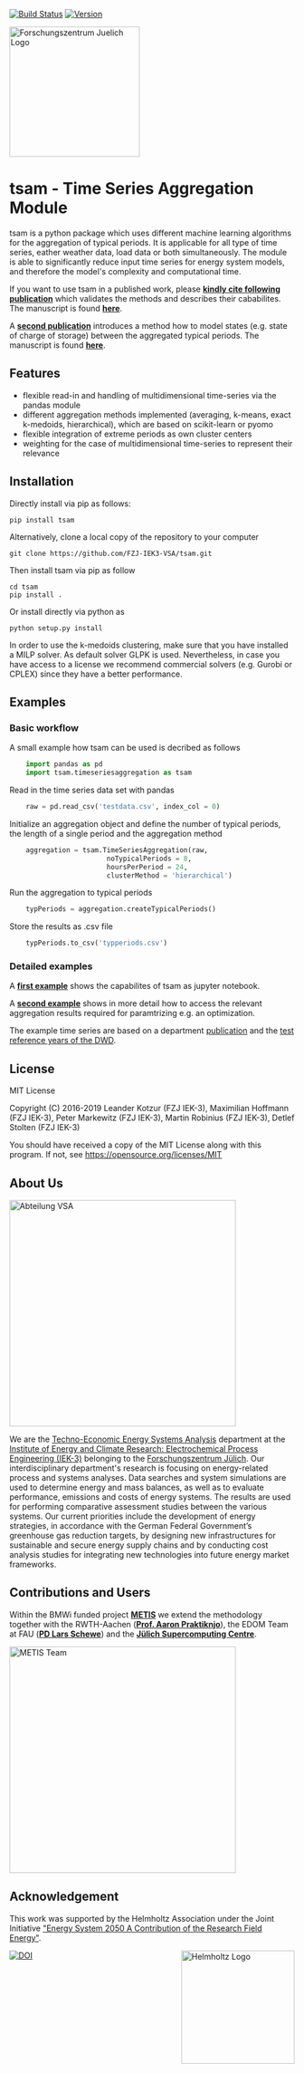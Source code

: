 ﻿[![Build Status](https://travis-ci.com/FZJ-IEK3-VSA/tsam.svg?branch=master)](https://travis-ci.com/FZJ-IEK3-VSA/tsam) [![Version](https://img.shields.io/pypi/v/tsam.svg)](https://pypi.python.org/pypi/tsam)

<a href="https://www.fz-juelich.de/iek/iek-3/EN/Forschung/_Process-and-System-Analysis/_node.html"><img src="https://www.fz-juelich.de/SharedDocs/Bilder/IBG/IBG-3/DE/Plant-soil-atmosphere%20exchange%20processes/INPLAMINT%20(BONARES)/Bild3.jpg?__blob=poster" alt="Forschungszentrum Juelich Logo" width="230px"></a> 

# tsam - Time Series Aggregation Module
tsam is a python package which uses different machine learning algorithms for the aggregation of typical periods. It is applicable for all type of time series, eather weather data, load data or both simultaneously. The module is able to significantly reduce input time series for energy system models, and therefore the model's complexity and computational time. 


If you want to use tsam in a published work, please [**kindly cite following publication**](https://www.sciencedirect.com/science/article/pii/S0960148117309783) which validates the methods and describes their cababilites. The manuscript is found [**here**](https://arxiv.org/abs/1708.00420). 

A [**second publication**](https://www.sciencedirect.com/science/article/pii/S0306261918300242) introduces a method how to model states (e.g. state of charge of storage) between the aggregated typical periods. The manuscript is found [**here**](https://arxiv.org/abs/1710.07593).

## Features
* flexible read-in and handling of multidimensional time-series via the pandas module
* different aggregation methods implemented (averaging, k-means, exact k-medoids, hierarchical), which are based on scikit-learn or pyomo
* flexible integration of extreme periods as own cluster centers
* weighting for the case of multidimensional time-series to represent their relevance


## Installation
Directly install via pip as follows:

	pip install tsam

Alternatively, clone a local copy of the repository to your computer

	git clone https://github.com/FZJ-IEK3-VSA/tsam.git
	
Then install tsam via pip as follow
	
	cd tsam
	pip install . 
	
Or install directly via python as 

	python setup.py install
	
In order to use the k-medoids clustering, make sure that you have installed a MILP solver. As default solver GLPK is used. Nevertheless, in case you have access to a license we recommend commercial solvers (e.g. Gurobi or CPLEX) since they have a better performance.
	
	
## Examples

### Basic workflow

A small example how tsam can be used is decribed as follows
```python
	import pandas as pd
	import tsam.timeseriesaggregation as tsam
```


Read in the time series data set with pandas
```python
	raw = pd.read_csv('testdata.csv', index_col = 0)
```

Initialize an aggregation object and define the number of typical periods, the length of a single period and the aggregation method
```python
	aggregation = tsam.TimeSeriesAggregation(raw, 
						noTypicalPeriods = 8, 
						hoursPerPeriod = 24, 
						clusterMethod = 'hierarchical')
```

Run the aggregation to typical periods
```python
	typPeriods = aggregation.createTypicalPeriods()
```

Store the results as .csv file
	
```python
	typPeriods.to_csv('typperiods.csv')
```

### Detailed examples

A [**first example**](/examples/aggregation_example.ipynb) shows the capabilites of tsam as jupyter notebook. 

A [**second example**](/examples/aggregation_optiinput.ipynb) shows in more detail how to access the relevant aggregation results required for paramtrizing e.g. an optimization.

The example time series are based on a department [publication](https://www.mdpi.com/1996-1073/10/3/361) and the [test reference years of the DWD](https://www.dwd.de/DE/leistungen/testreferenzjahre/testreferenzjahre.html).

## License

MIT License

Copyright (C) 2016-2019 Leander Kotzur (FZJ IEK-3), Maximilian Hoffmann (FZJ IEK-3), Peter Markewitz (FZJ IEK-3), Martin Robinius (FZJ IEK-3), Detlef Stolten (FZJ IEK-3)

You should have received a copy of the MIT License along with this program.
If not, see https://opensource.org/licenses/MIT

## About Us 
<a href="http://www.fz-juelich.de/iek/iek-3/EN/Forschung/_Process-and-System-Analysis/_node.html"><img src="https://www.fz-juelich.de/SharedDocs/Bilder/IEK/IEK-3/Abteilungen2015/VSA_DepartmentPicture_2019-02-04_459x244_2480x1317.jpg?__blob=normal" width="400px" alt="Abteilung VSA"></a> 

We are the [Techno-Economic Energy Systems Analysis](https://www.fz-juelich.de/iek/iek-3/EN/Forschung/_Process-and-System-Analysis/_node.html) department at the [Institute of Energy and Climate Research: Electrochemical Process Engineering (IEK-3)](https://www.fz-juelich.de/iek/iek-3/EN/Home/home_node.html) belonging to the [Forschungszentrum Jülich](https://www.fz-juelich.de/). Our interdisciplinary department's research is focusing on energy-related process and systems analyses. Data searches and system simulations are used to determine energy and mass balances, as well as to evaluate performance, emissions and costs of energy systems. The results are used for performing comparative assessment studies between the various systems. Our current priorities include the development of energy strategies, in accordance with the German Federal Government’s greenhouse gas reduction targets, by designing new infrastructures for sustainable and secure energy supply chains and by conducting cost analysis studies for integrating new technologies into future energy market frameworks.

## Contributions and Users

Within the BMWi funded project [**METIS**](http://www.metis-platform.net/) we extend the methodology together with the RWTH-Aachen ([**Prof. Aaron Praktiknjo**](https://www.wiwi.rwth-aachen.de/cms/Wirtschaftswissenschaften/Die-Fakultaet/Institute-und-Lehrstuehle/Professoren/~jgfr/Praktiknjo-Aaron/?allou=1&lidx=1)), the EDOM Team at FAU ([**PD Lars Schewe**](https://www.mso.math.fau.de/de/edom/team/schewe-lars/dr-lars-schewe/)) and the [**Jülich Supercomputing Centre**](https://www.fz-juelich.de/ias/jsc/DE/Home/home_node.html).

<a href="http://www.metis-platform.net/"><img src="http://www.metis-platform.net/metis-platform/DE/_Documents/Pictures/projectTeamAtKickOffMeeting_640x338.jpg?__blob=normal" alt="METIS Team" width="400px" style="float:center"></a> 


## Acknowledgement

This work was supported by the Helmholtz Association under the Joint Initiative ["Energy System 2050   A Contribution of the Research Field Energy"](https://www.helmholtz.de/en/research/energy/energy_system_2050/).

<a href="https://www.helmholtz.de/en/"><img src="https://www.helmholtz.de/fileadmin/user_upload/05_aktuelles/Marke_Design/logos/HG_LOGO_S_ENG_RGB.jpg" alt="Helmholtz Logo" width="200px" style="float:right"></a>


[![DOI](https://zenodo.org/badge/DOI/10.5281/zenodo.597956.svg)](https://doi.org/10.5281/zenodo.597956)
